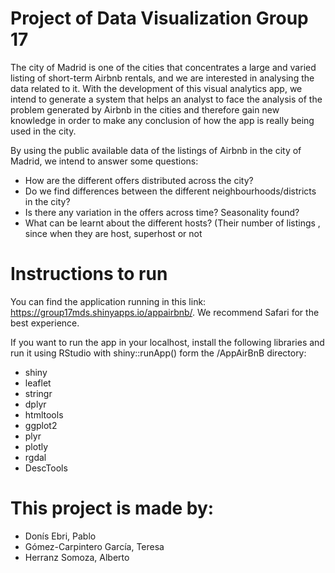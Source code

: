 # Project of Data Visualization Group 17

The city of Madrid is one of the cities that concentrates a large and varied listing of short-term Airbnb rentals, and we are interested in analysing the data related to it. With the development of this visual analytics app, we intend to generate a system that helps an analyst to face the analysis of the problem generated by Airbnb in the cities and therefore gain new knowledge in order to make any conclusion of how the app is really being used in the city.

By using the public available data of the listings of Airbnb in the city of Madrid, we intend to answer some questions:
- How are the different offers distributed across the city?
- Do we find differences between the different neighbourhoods/districts in the city?
- Is there any variation in the offers across time? Seasonality found?
- What can be learnt about the different hosts? (Their number of listings , since when they are host, superhost or not

# Instructions to run
You can find the application running in this link: https://group17mds.shinyapps.io/appairbnb/. We recommend Safari for the best experience.

If you want to run the app in your localhost, install the following libraries and run it using RStudio with shiny::runApp() form the /AppAirBnB directory:

- shiny
- leaflet
- stringr
- dplyr
- htmltools
- ggplot2
- plyr
- plotly
- rgdal
- DescTools


# This project is made by:
- Donís Ebri, Pablo
- Gómez-Carpintero García, Teresa
- Herranz Somoza, Alberto
